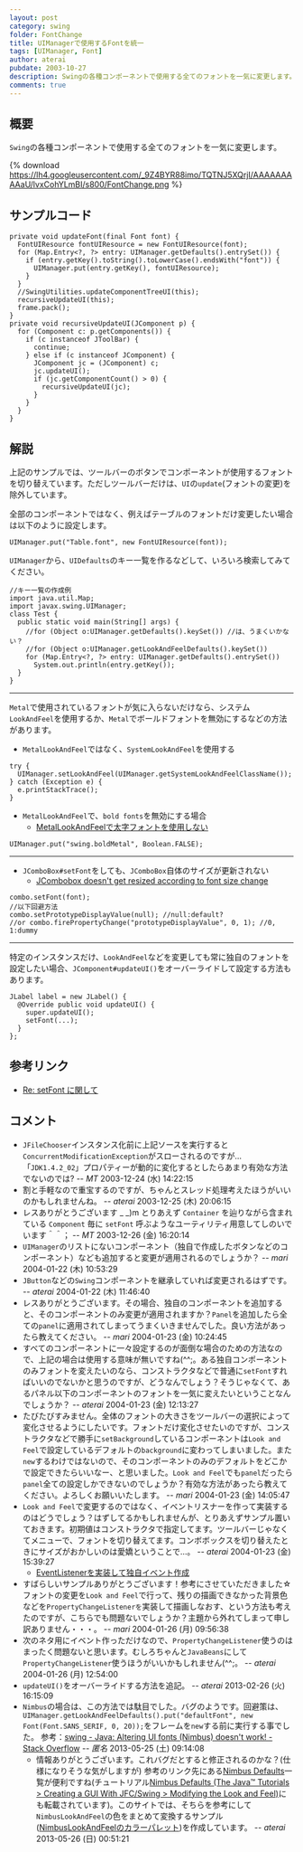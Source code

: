 ```yaml
---
layout: post
category: swing
folder: FontChange
title: UIManagerで使用するFontを統一
tags: [UIManager, Font]
author: aterai
pubdate: 2003-10-27
description: Swingの各種コンポーネントで使用する全てのフォントを一気に変更します。
comments: true
---
```

## 概要
`Swing`の各種コンポーネントで使用する全てのフォントを一気に変更します。

{% download https://lh4.googleusercontent.com/_9Z4BYR88imo/TQTNJ5XQrjI/AAAAAAAAAaU/lvxCohYLmBI/s800/FontChange.png %}

## サンプルコード
<pre class="prettyprint"><code>private void updateFont(final Font font) {
  FontUIResource fontUIResource = new FontUIResource(font);
  for (Map.Entry&lt;?, ?&gt; entry: UIManager.getDefaults().entrySet()) {
    if (entry.getKey().toString().toLowerCase().endsWith("font")) {
      UIManager.put(entry.getKey(), fontUIResource);
    }
  }
  //SwingUtilities.updateComponentTreeUI(this);
  recursiveUpdateUI(this);
  frame.pack();
}
private void recursiveUpdateUI(JComponent p) {
  for (Component c: p.getComponents()) {
    if (c instanceof JToolBar) {
      continue;
    } else if (c instanceof JComponent) {
      JComponent jc = (JComponent) c;
      jc.updateUI();
      if (jc.getComponentCount() &gt; 0) {
        recursiveUpdateUI(jc);
      }
    }
  }
}
</code></pre>

## 解説
上記のサンプルでは、ツールバーのボタンでコンポーネントが使用するフォントを切り替えています。ただしツールバーだけは、`UI`の`update`(フォントの変更)を除外しています。

全部のコンポーネントではなく、例えばテーブルのフォントだけ変更したい場合は以下のように設定します。

<pre class="prettyprint"><code>UIManager.put("Table.font", new FontUIResource(font));
</code></pre>

`UIManager`から、`UIDefaults`のキー一覧を作るなどして、いろいろ検索してみてください。

<pre class="prettyprint"><code>//キー一覧の作成例
import java.util.Map;
import javax.swing.UIManager;
class Test {
  public static void main(String[] args) {
    //for (Object o:UIManager.getDefaults().keySet()) //は、うまくいかない？
    //for (Object o:UIManager.getLookAndFeelDefaults().keySet())
    for (Map.Entry&lt;?, ?&gt; entry: UIManager.getDefaults().entrySet())
      System.out.println(entry.getKey());
  }
}
</code></pre>

- - - -
`Metal`で使用されているフォントが気に入らないだけなら、システム`LookAndFeel`を使用するか、`Metal`でボールドフォントを無効にするなどの方法があります。

- `MetalLookAndFeel`ではなく、`SystemLookAndFeel`を使用する

<!-- dummy comment line for breaking list -->

<pre class="prettyprint"><code>try {
  UIManager.setLookAndFeel(UIManager.getSystemLookAndFeelClassName());
} catch (Exception e) {
  e.printStackTrace();
}
</code></pre>

- `MetalLookAndFeel`で、`bold fonts`を無効にする場合
    - [MetalLookAndFeelで太字フォントを使用しない](http://ateraimemo.com/Swing/BoldMetal.html)

<!-- dummy comment line for breaking list -->

<pre class="prettyprint"><code>UIManager.put("swing.boldMetal", Boolean.FALSE);
</code></pre>

- - - -
- `JComboBox#setFont`をしても、`JComboBox`自体のサイズが更新されない
    - [JCombobox doesn't get resized according to font size change](http://bugs.java.com/bugdatabase/view_bug.do?bug_id=5006246)

<!-- dummy comment line for breaking list -->

<pre class="prettyprint"><code>combo.setFont(font);
//以下回避方法
combo.setPrototypeDisplayValue(null); //null:default?
//or combo.firePropertyChange("prototypeDisplayValue", 0, 1); //0, 1:dummy
</code></pre>

- - - -
特定のインスタンスだけ、`LookAndFeel`などを変更しても常に独自のフォントを設定したい場合、`JComponent#updateUI()`をオーバーライドして設定する方法もあります。

<pre class="prettyprint"><code>JLabel label = new JLabel() {
  @Override public void updateUI() {
    super.updateUI();
    setFont(...);
  }
};
</code></pre>

## 参考リンク
- [Re: setFont に関して](http://java-house.jp/ml/archive/j-h-b/049474.html)

<!-- dummy comment line for breaking list -->

## コメント
- `JFileChooser`インスタンス化前に上記ソースを実行すると `ConcurrentModificationException`がスローされるのですが... 「`JDK1.4.2_02`」プロパティーが動的に変化するとしたらあまり有効な方法でないのでは? -- *MT* 2003-12-24 (水) 14:22:15
- 割と手軽なので重宝するのですが、ちゃんとスレッド処理考えたほうがいいのかもしれませんね。 -- *aterai* 2003-12-25 (木) 20:06:15
- レスありがとうございます _ _)m とりあえず `Container` を辿りながら含まれている `Component` 毎に `setFont` 呼ぶようなユーティリティ用意してしのいでいます＾＾； -- *MT* 2003-12-26 (金) 16:20:14
- `UIManager`のリストにないコンポーネント（独自で作成したボタンなどのコンポーネント）なども追加すると変更が適用されるのでしょうか？ -- *mari* 2004-01-22 (木) 10:53:29
- `JButton`などの`Swing`コンポーネントを継承していれば変更されるはずです。 -- *aterai* 2004-01-22 (木) 11:46:40
- レスありがとうございます。その場合、独自のコンポーネントを追加すると、そのコンポーネントのみ変更が適用されますか？`Panel`を追加したら全ての`panel`に適用されてしまってうまくいきませんでした。良い方法があったら教えてください。 -- *mari* 2004-01-23 (金) 10:24:45
- すべてのコンポーネントに一々設定するのが面倒な場合のための方法なので、上記の場合は使用する意味が無いですね(^^;。ある独自コンポーネントのみフォントを変えたいのなら、コンストラクタなどで普通に`setFont`すればいいのでないかと思うのですが、どうなんでしょう？そうじゃなくて、あるパネル以下のコンポーネントのフォントを一気に変えたいということなんでしょうか？ -- *aterai* 2004-01-23 (金) 12:13:27
- たびたびすみません。全体のフォントの大きさをツールバーの選択によって変化させるようにしたいです。フォントだけ変化させたいのですが、コンストラクタなどで勝手に`setBackground`しているコンポーネントは`Look and Feel`で設定しているデフォルトの`background`に変わってしまいました。また`new`するわけではないので、そのコンポーネントのみのデフォルトをどこかで設定できたらいいなー、と思いました。`Look and Feel`でも`panel`だったら`panel`全ての設定しかできないのでしょうか？有効な方法があったら教えてください。よろしくお願いいたします。 -- *mari* 2004-01-23 (金) 14:05:47
- `Look and Feel`で変更するのではなく、イベントリスナーを作って実装するのはどうでしょう？はずしてるかもしれませんが、とりあえずサンプル置いておきます。初期値はコンストラクタで指定してます。ツールバーじゃなくてメニューで、フォントを切り替えてます。コンボボックスを切り替えたときにサイズがおかしいのは愛嬌ということで…。 -- *aterai* 2004-01-23 (金) 15:39:27
    - [EventListenerを実装して独自イベント作成](http://ateraimemo.com/Swing/EventListener.html)
- すばらしいサンプルありがとうございます！参考にさせていただきました☆フォントの変更を`Look and Feel`で行って、残りの描画できなかった背景色などを`PropertyChangeListenerを`実装して描画しなおす、という方法も考えたのですが、こちらでも問題ないでしょうか？主題から外れてしまって申し訳ありません・・・。 -- *mari* 2004-01-26 (月) 09:56:38
- 次のネタ用にイベント作っただけなので、`PropertyChangeListener`使うのはまったく問題ないと思います。むしろちゃんと`JavaBeans`にして`PropertyChangeListener`使うほうがいいかもしれません(^^;。 -- *aterai* 2004-01-26 (月) 12:54:00
- `updateUI()`をオーバーライドする方法を追記。 -- *aterai* 2013-02-26 (火) 16:15:09
- `Nimbus`の場合は、この方法では駄目でした。バグのようです。回避策は、`UIManager.getLookAndFeelDefaults().put("defaultFont", new Font(Font.SANS_SERIF, 0, 20));`をフレームを`new`する前に実行する事でした。 参考：[swing - Java: Altering UI fonts (Nimbus) doesn't work! - Stack Overflow](http://stackoverflow.com/questions/949353/java-altering-ui-fonts-nimbus-doesnt-work) -- *匿名* 2013-05-25 (土) 09:14:08
    - 情報ありがとうございます。これバグだとすると修正されるのかな？(仕様になりそうな気がしますが) 参考のリンク先にある[Nimbus Defaults](http://jasperpotts.com/blogfiles/nimbusdefaults/nimbus.html)一覧が便利ですね(チュートリアル[Nimbus Defaults (The Java™ Tutorials > Creating a GUI With JFC/Swing > Modifying the Look and Feel)](http://docs.oracle.com/javase/tutorial/uiswing/lookandfeel/_nimbusDefaults.html)にも転載されています)。このサイトでは、そちらを参考にして`NimbusLookAndFeel`の色をまとめて変換するサンプル([NimbusLookAndFeelのカラーパレット](http://ateraimemo.com/Swing/NimbusColorPalette.html))を作成しています。 -- *aterai* 2013-05-26 (日) 00:51:21

<!-- dummy comment line for breaking list -->
